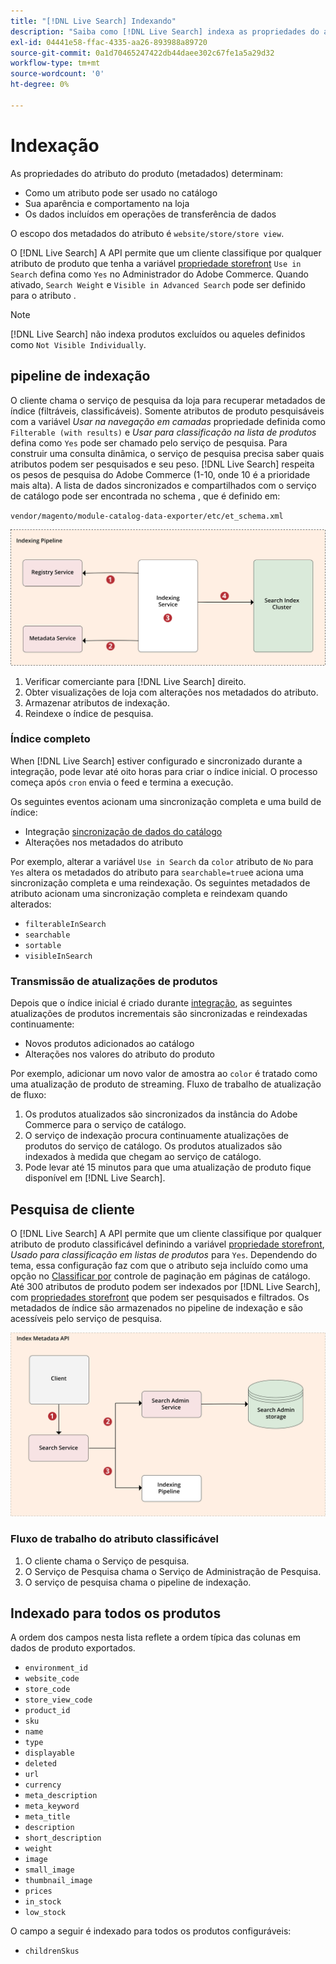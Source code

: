 ```yaml
---
title: "[!DNL Live Search] Indexando"
description: "Saiba como [!DNL Live Search] indexa as propriedades do atributo do produto."
exl-id: 04441e58-ffac-4335-aa26-893988a89720
source-git-commit: 0a1d70465247422db44daee302c67fe1a5a29d32
workflow-type: tm+mt
source-wordcount: '0'
ht-degree: 0%

---
```


# Indexação

As propriedades do atributo do produto (metadados) determinam:

* Como um atributo pode ser usado no catálogo
* Sua aparência e comportamento na loja
* Os dados incluídos em operações de transferência de dados

O escopo dos metadados do atributo é `website/store/store view`.

O [!DNL Live Search] A API permite que um cliente classifique por qualquer atributo de produto que tenha a variável [propriedade storefront](https://docs.magento.com/user-guide/stores/attributes-product.html) `Use in Search` defina como `Yes` no Administrador do Adobe Commerce. Quando ativado, `Search Weight` e `Visible in Advanced Search` pode ser definido para o atributo .

>[!NOTE]
>
>[!DNL Live Search] não indexa produtos excluídos ou aqueles definidos como `Not Visible Individually`.

## pipeline de indexação

O cliente chama o serviço de pesquisa da loja para recuperar metadados de índice (filtráveis, classificáveis). Somente atributos de produto pesquisáveis com a variável *Usar na navegação em camadas* propriedade definida como `Filterable (with results)` e *Usar para classificação na lista de produtos* defina como `Yes` pode ser chamado pelo serviço de pesquisa.
Para construir uma consulta dinâmica, o serviço de pesquisa precisa saber quais atributos podem ser pesquisados e seu peso. [!DNL Live Search] respeita os pesos de pesquisa do Adobe Commerce (1-10, onde 10 é a prioridade mais alta). A lista de dados sincronizados e compartilhados com o serviço de catálogo pode ser encontrada no schema , que é definido em:

`vendor/magento/module-catalog-data-exporter/etc/et_schema.xml`

![[!DNL Live Search] indexando diagrama de pesquisa do cliente](assets/indexing-pipeline.svg)

1. Verificar comerciante para [!DNL Live Search] direito.
1. Obter visualizações de loja com alterações nos metadados do atributo.
1. Armazenar atributos de indexação.
1. Reindexe o índice de pesquisa.

### Índice completo

When [!DNL Live Search] estiver configurado e sincronizado durante a integração, pode levar até oito horas para criar o índice inicial. O processo começa após `cron` envia o feed e termina a execução.

Os seguintes eventos acionam uma sincronização completa e uma build de índice:

* Integração [sincronização de dados do catálogo](install.md#synchronize-catalog-data)
* Alterações nos metadados do atributo

Por exemplo, alterar a variável `Use in Search` da `color` atributo de `No` para `Yes` altera os metadados do atributo para `searchable=true`e aciona uma sincronização completa e uma reindexação. Os seguintes metadados de atributo acionam uma sincronização completa e reindexam quando alterados:

* `filterableInSearch`
* `searchable`
* `sortable`
* `visibleInSearch`

### Transmissão de atualizações de produtos

Depois que o índice inicial é criado durante [integração](install.md#synchronize-catalog-data), as seguintes atualizações de produtos incrementais são sincronizadas e reindexadas continuamente:

* Novos produtos adicionados ao catálogo
* Alterações nos valores do atributo do produto

Por exemplo, adicionar um novo valor de amostra ao `color` é tratado como uma atualização de produto de streaming.
Fluxo de trabalho de atualização de fluxo:

1. Os produtos atualizados são sincronizados da instância do Adobe Commerce para o serviço de catálogo.
1. O serviço de indexação procura continuamente atualizações de produtos do serviço de catálogo. Os produtos atualizados são indexados à medida que chegam ao serviço de catálogo.
1. Pode levar até 15 minutos para que uma atualização de produto fique disponível em [!DNL Live Search].

## Pesquisa de cliente

O [!DNL Live Search] A API permite que um cliente classifique por qualquer atributo de produto classificável definindo a variável [propriedade storefront](https://docs.magento.com/user-guide/catalog/product-attributes.html), *Usado para classificação em listas de produtos* para `Yes`. Dependendo do tema, essa configuração faz com que o atributo seja incluído como uma opção no [Classificar por](https://docs.magento.com/user-guide/catalog/navigation.html) controle de paginação em páginas de catálogo. Até 300 atributos de produto podem ser indexados por [!DNL Live Search], com [propriedades storefront](https://docs.magento.com/user-guide/stores/attributes-product.html) que podem ser pesquisados e filtrados.
Os metadados de índice são armazenados no pipeline de indexação e são acessíveis pelo serviço de pesquisa.

![[!DNL Live Search] diagrama da API de metadados de índice](assets/index-metadata-api.svg)

### Fluxo de trabalho do atributo classificável

1. O cliente chama o Serviço de pesquisa.
1. O Serviço de Pesquisa chama o Serviço de Administração de Pesquisa.
1. O serviço de pesquisa chama o pipeline de indexação.

## Indexado para todos os produtos

A ordem dos campos nesta lista reflete a ordem típica das colunas em dados de produto exportados.

* `environment_id`
* `website_code`
* `store_code`
* `store_view_code`
* `product_id`
* `sku`
* `name`
* `type`
* `displayable`
* `deleted`
* `url`
* `currency`
* `meta_description`
* `meta_keyword`
* `meta_title`
* `description`
* `short_description`
* `weight`
* `image`
* `small_image`
* `thumbnail_image`
* `prices`
* `in_stock`
* `low_stock`

O campo a seguir é indexado para todos os produtos configuráveis:

* `childrenSkus`
